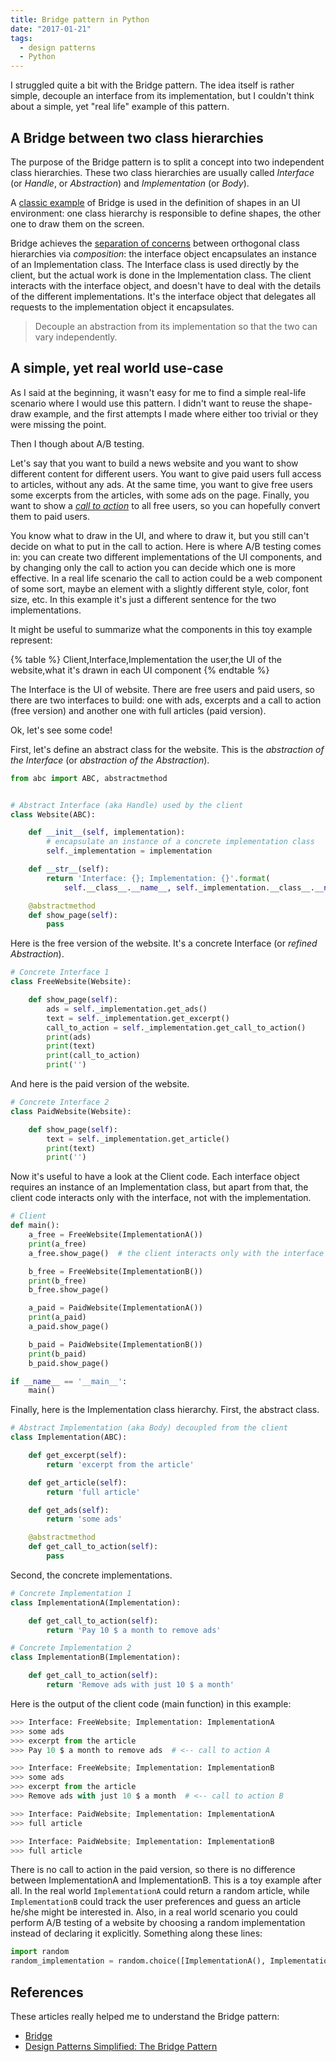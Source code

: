 ```yaml
---
title: Bridge pattern in Python
date: "2017-01-21"
tags:
  - design patterns
  - Python
---
```


I struggled quite a bit with the Bridge pattern. The idea itself is rather simple, decouple an interface from its implementation, but I couldn't think about a simple, yet "real life" example of this pattern.

## A Bridge between two class hierarchies

The purpose of the Bridge pattern is to split a concept into two independent class hierarchies. These two class hierarchies are usually called _Interface_ (or _Handle_, or _Abstraction_) and _Implementation_ (or _Body_).

A [classic example](https://en.wikipedia.org/wiki/Bridge_pattern#Java) of Bridge is used in the definition of shapes in an UI environment: one class hierarchy is responsible to define shapes, the other one to draw them on the screen.

Bridge achieves the [separation of concerns](https://en.wikipedia.org/wiki/Separation_of_concerns) between orthogonal class hierarchies via _composition_: the interface object encapsulates an instance of an Implementation class. The Interface class is used directly by the client, but the actual work is done in the Implementation class. The client interacts with the interface object, and doesn't have to deal with the details of the different implementations. It's the interface object that delegates all requests to the implementation object it encapsulates.

> Decouple an abstraction from its implementation so that the two can vary independently.

## A simple, yet real world use-case

As I said at the beginning, it wasn't easy for me to find a simple real-life scenario where I would use this pattern. I didn't want to reuse the shape-draw example, and the first attempts I made where either too trivial or they were missing the point.

Then I though about A/B testing.

Let's say that you want to build a news website and you want to show different content for different users. You want to give paid users full access to articles, without any ads. At the same time, you want to give free users some excerpts from the articles, with some ads on the page. Finally, you want to show a [_call to action_](<https://en.wikipedia.org/wiki/Call_to_action_(marketing)>) to all free users, so you can hopefully convert them to paid users.

You know what to draw in the UI, and where to draw it, but you still can't decide on what to put in the call to action. Here is where A/B testing comes in: you can create two different implementations of the UI components, and by changing only the call to action you can decide which one is more effective.
In a real life scenario the call to action could be a web component of some sort, maybe an element with a slightly different style, color, font size, etc. In this example it's just a different sentence for the two implementations.

It might be useful to summarize what the components in this toy example represent:

{% table %}
Client,Interface,Implementation
the user,the UI of the website,what it's drawn in each UI component
{% endtable %}

The Interface is the UI of website. There are free users and paid users, so there are two interfaces to build: one with ads, excerpts and a call to action (free version) and another one with full articles (paid version).

Ok, let's see some code!

First, let's define an abstract class for the website. This is the _abstraction of the Interface_ (or _abstraction of the Abstraction_).

```python
from abc import ABC, abstractmethod


# Abstract Interface (aka Handle) used by the client
class Website(ABC):

    def __init__(self, implementation):
        # encapsulate an instance of a concrete implementation class
        self._implementation = implementation

    def __str__(self):
        return 'Interface: {}; Implementation: {}'.format(
            self.__class__.__name__, self._implementation.__class__.__name__)

    @abstractmethod
    def show_page(self):
        pass
```

Here is the free version of the website. It's a concrete Interface (or _refined Abstraction_).

```python
# Concrete Interface 1
class FreeWebsite(Website):

    def show_page(self):
        ads = self._implementation.get_ads()
        text = self._implementation.get_excerpt()
        call_to_action = self._implementation.get_call_to_action()
        print(ads)
        print(text)
        print(call_to_action)
        print('')
```

And here is the paid version of the website.

```python
# Concrete Interface 2
class PaidWebsite(Website):

    def show_page(self):
        text = self._implementation.get_article()
        print(text)
        print('')
```

Now it's useful to have a look at the Client code. Each interface object requires an instance of an Implementation class, but apart from that, the client code interacts only with the interface, not with the implementation.

```python
# Client
def main():
    a_free = FreeWebsite(ImplementationA())
    print(a_free)
    a_free.show_page()  # the client interacts only with the interface

    b_free = FreeWebsite(ImplementationB())
    print(b_free)
    b_free.show_page()

    a_paid = PaidWebsite(ImplementationA())
    print(a_paid)
    a_paid.show_page()

    b_paid = PaidWebsite(ImplementationB())
    print(b_paid)
    b_paid.show_page()

if __name__ == '__main__':
    main()
```

Finally, here is the Implementation class hierarchy. First, the abstract class.

```python
# Abstract Implementation (aka Body) decoupled from the client
class Implementation(ABC):

    def get_excerpt(self):
        return 'excerpt from the article'

    def get_article(self):
        return 'full article'

    def get_ads(self):
        return 'some ads'

    @abstractmethod
    def get_call_to_action(self):
        pass
```

Second, the concrete implementations.

```python
# Concrete Implementation 1
class ImplementationA(Implementation):

    def get_call_to_action(self):
        return 'Pay 10 $ a month to remove ads'
```

```python
# Concrete Implementation 2
class ImplementationB(Implementation):

    def get_call_to_action(self):
        return 'Remove ads with just 10 $ a month'
```

Here is the output of the client code (main function) in this example:

```python
>>> Interface: FreeWebsite; Implementation: ImplementationA
>>> some ads
>>> excerpt from the article
>>> Pay 10 $ a month to remove ads  # <-- call to action A
```

```python
>>> Interface: FreeWebsite; Implementation: ImplementationB
>>> some ads
>>> excerpt from the article
>>> Remove ads with just 10 $ a month  # <-- call to action B
```

```python
>>> Interface: PaidWebsite; Implementation: ImplementationA
>>> full article
```

```python
>>> Interface: PaidWebsite; Implementation: ImplementationB
>>> full article
```

There is no call to action in the paid version, so there is no difference between ImplementationA and ImplementationB. This is a toy example after all. In the real world `ImplementationA` could return a random article, while `ImplementationB` could track the user preferences and guess an article he/she might be interested in. Also, in a real world scenario you could perform A/B testing of a website by choosing a random implementation instead of declaring it explicitly. Something along these lines:

```python
import random
random_implementation = random.choice([ImplementationA(), ImplementationB()])
```

## References

These articles really helped me to understand the Bridge pattern:

* [Bridge](https://sourcemaking.com/design_patterns/bridge)
* [Design Patterns Simplified: The Bridge Pattern](https://simpleprogrammer.com/2015/06/08/design-patterns-simplified-the-bridge-pattern/)
